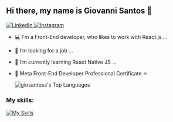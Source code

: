 ## Hi there, my name is Giovanni Santos 👋

<a href="https://www.linkedin.com/in/o-giovanni-santos/" target="_blank">
  <img src="https://img.shields.io/badge/-LinkedIn-blue?style=flat-rounded&logo=linkedin&link" alt="LinkedIn">
</a>

<a href="https://www.instagram.com/ogiosantos/" target="_blank">
  <img src="https://img.shields.io/badge/-Instagram-black?style=flat-rounded&logo=instagram&link" alt="Instagram">
</a>

- 💻 I'm a Front-End developer, who likes to work with React.js ...
- 🔭 I’m looking for a job ...
- 🌱 I’m currently learning React Native JS ...
- 📖 Meta Front-End Developer Professional Certificate ⚛️

  ![giosantoss's Top Languages](https://github-readme-stats.vercel.app/api/top-langs/?username=giosantoss&theme=react&show_icons=true&hide_border=true)


### My skills:
[![My Skills](https://skillicons.dev/icons?i=react,js,css,html,ps,figma)](https://skillicons.dev)

